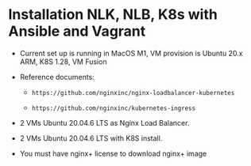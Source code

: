 # Installation NLK, NLB, K8s with Ansible and Vagrant

- Current set up is running in MacOS M1, VM provision is Ubuntu 20.x ARM, K8S 1.28, VM Fusion

- Reference documents:

  - `https://github.com/nginxinc/nginx-loadbalancer-kubernetes`

  - `https://github.com/nginxinc/kubernetes-ingress`

- 2 VMs Ubuntu 20.04.6 LTS as Nginx Load Balancer.

- 2 VMs Ubuntu 20.04.6 LTS with K8S install.

- You must have nginx+ license to download nginx+ image
